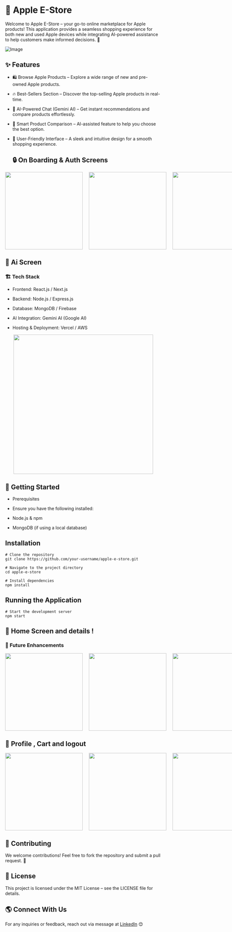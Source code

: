 # 🍏 Apple E-Store

Welcome to Apple E-Store – your go-to online marketplace for Apple products! This application provides a seamless shopping experience for both new and used Apple devices while integrating AI-powered assistance to help customers make informed decisions. 🚀

![Image](https://github.com/user-attachments/assets/d08eb41e-dbec-4e88-a7ba-893c3bb46797)

## ✨ Features

- 🛍 Browse Apple Products – Explore a wide range of new and pre-owned Apple products.
  
- 🔥 Best-Sellers Section – Discover the top-selling Apple products in real-time.
  
- 🤖 AI-Powered Chat (Gemini AI) – Get instant recommendations and compare products effortlessly.
  
- 🔎 Smart Product Comparison – AI-assisted feature to help you choose the best option.
  
- 📱 User-Friendly Interface – A sleek and intuitive design for a smooth shopping experience.


  ## 🔒 On Boarding & Auth Screens 

<div style="display: flex; gap: 20px;">
  <img src="https://github.com/user-attachments/assets/6d83f5fb-9fb9-4218-adce-388ce3fc026a" width="250">
  <img src="https://github.com/user-attachments/assets/0177eb4e-a4ea-4c8b-98b9-bf2f38d3ceb8" width="250">
  <img src="https://github.com/user-attachments/assets/14f714b8-31da-4c2c-b098-6a10f3130051" width="250">
</div>

## 🤖 Ai Screen 
### 🏗 Tech Stack

- Frontend: React.js / Next.js

- Backend: Node.js / Express.js

- Database: MongoDB / Firebase

- AI Integration: Gemini AI (Google AI)

- Hosting & Deployment: Vercel / AWS

<div align="center">
  <img src="https://github.com/user-attachments/assets/24c52659-fe5e-43a2-b9fa-e5ee9474d649" width="450">
</div>

## 🚀 Getting Started

- Prerequisites

- Ensure you have the following installed:

- Node.js & npm

- MongoDB (if using a local database)

## Installation

```
# Clone the repository
git clone https://github.com/your-username/apple-e-store.git

# Navigate to the project directory
cd apple-e-store

# Install dependencies
npm install
```
## Running the Application
```
# Start the development server
npm start
```

## 📱 Home Screen and details !
### 📌 Future Enhancements


<div style="display: flex; gap: 20px;">
  <img src="https://github.com/user-attachments/assets/b8774f88-bf81-4416-997e-a91f6a025b77" width="250">
  <img src="https://github.com/user-attachments/assets/aa2ff4e2-b309-45c0-8f73-3883b28f5feb" width="250">
  <img src="https://github.com/user-attachments/assets/f252deda-0494-4a80-ba50-486274ac936d" width="250"> 
</div>

## 👤 Profile , Cart and logout

<div style="display: flex; gap: 20px;">
  <img src="https://github.com/user-attachments/assets/c471a975-f42f-43fb-a7aa-eb0b6e5d877e" width="250">
  <img src="https://github.com/user-attachments/assets/a1df118e-86a6-4884-b594-b32d940777fb" width="250">
  <img src="https://github.com/user-attachments/assets/4a8991ab-6e2f-45c4-9425-dfd78c157653" width="250"> 
</div>

## 🤝 Contributing

We welcome contributions! Feel free to fork the repository and submit a pull request. 🚀

## 📄 License

This project is licensed under the MIT License – see the LICENSE file for details.

## 🌎 Connect With Us

For any inquiries or feedback, reach out via message at [LinkedIn](https://www.linkedin.com/in/ahmed-barakat-a29964236/) 😊

